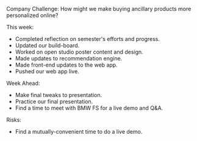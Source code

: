 Company Challenge:
How might we make buying ancillary products more personalized online?

This week:
- Completed reflection on semester's efforts and progress.
- Updated our build-board.
- Worked on open studio poster content and design.
- Made updates to recommendation engine.
- Made front-end updates to the web app.
- Pushed our web app live.

Week Ahead:
- Make final tweaks to presentation.
- Practice our final presentation.
- Find a time to meet with BMW FS for a live demo and Q&A.

Risks:
- Find a mutually-convenient time to do a live demo.
